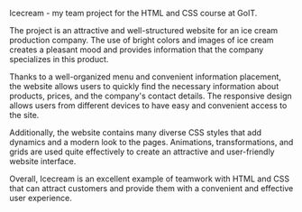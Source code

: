 Icecream - my team project for the HTML and CSS course at GoIT.

The project is an attractive and well-structured website for an ice cream production company. The use of bright colors and images of ice cream creates a pleasant mood and provides information that the company specializes in this product.

Thanks to a well-organized menu and convenient information placement, the website allows users to quickly find the necessary information about products, prices, and the company's contact details. The responsive design allows users from different devices to have easy and convenient access to the site.

Additionally, the website contains many diverse CSS styles that add dynamics and a modern look to the pages. Animations, transformations, and grids are used quite effectively to create an attractive and user-friendly website interface.

Overall, Icecream is an excellent example of teamwork with HTML and CSS that can attract customers and provide them with a convenient and effective user experience.
